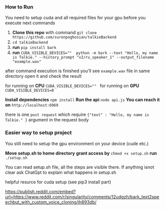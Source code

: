 ### How to Run

You need to setup cuda and all required files for your gpu before you execute next commands 

1. **Clone this repo** with command       `git clone https://github.com/surenpoghosian/talkieBackend`
2. `cd talkieBackend` 
3. **run** `pip install bark`
4. **run** `CUDA_VISIBLE_DEVICES=""  python -m bark --text "Hello, my name is Talkie." --history_prompt "v2/ru_speaker_1" --output_filename "example.wav"`


after command execution is finished you'll see `example.wav` file in same directory open it and check the result

for running on **CPU**  `CUDA_VISIBLE_DEVICES="" `
for running on **GPU**  `CUDA_VISIBLE_DEVICES=0 `

**Install dependencies** `npm install`
**Run the api** `node api.js` 
**You can reach it on** `http://localhost:6969` 

there is one `post request` which require `{"text" : "Hello, my name is Talkie." }` argument in the request body






### Easier way to setup project
You still need to setup the gpu environment on your device (cude etc.)

**Move setup.sh to home directory** 
**grant access by** `chmod +x setup.sh` 
**run** `./setup.sh`

 You can read setup.sh file, all the steps are visible there.
 If anything isnot clear ask ChatGpt to explain what happens in setup.sh




helpful resurce for cuda setup (see pip3 install part)

 https://publish.reddit.com/embed?url=https://www.reddit.com/r/singularity/comments/12udgzh/bark_text2speechbut_with_custom_voice_cloning/jh893db/
